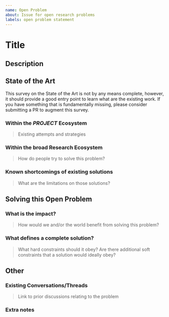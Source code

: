 ```yaml
---
name: Open Problem
about: Issue for open research problems
labels: open problem statement
---
```


<!-- Instructions: (duplicated here for convenience)
## Creating the open problem statement

The purpose of the open problem statement is twofold.  Firstly, it should convince the reader that the problem you are presenting is worth working on.  Secondly, it should provide enough background and understanding of the problem that all design decisions and requirements are comprehensively described and motivated.  Feel free to deviate from the following template if you prefer, or answer the following questions as succinctly as possible for an easy open problem statement.

While this template was made to support the RFP program, the open problem statements themselves are purely for the benefit of the community, and there is no obligation to make or request an RFP for each open problem. 

** Open Problem Template **
-->

# Title

## Description

## State of the Art

This survey on the State of the Art is not by any means complete, however, it should provide a good entry point to learn what are the existing work. If you have something that is fundamentally missing, please consider submitting a PR to augment this survey. 

### Within the _PROJECT_ Ecosystem
> Existing attempts and strategies

### Within the broad Research Ecosystem
> How do people try to solve this problem?

### Known shortcomings of existing solutions
> What are the limitations on those solutions?

## Solving this Open Problem

### What is the impact?
> How would we and/or the world benefit from solving this problem?

### What defines a complete solution?
> What hard constraints should it obey? Are there additional soft constraints that a solution would ideally obey?

## Other

### Existing Conversations/Threads
> Link to prior discussions relating to the problem

### Extra notes
